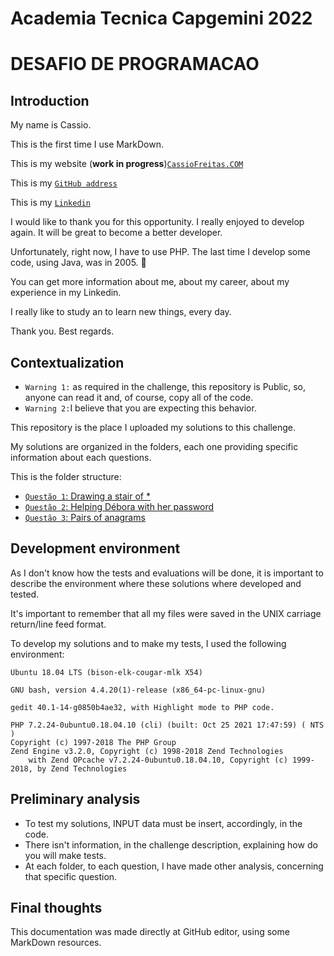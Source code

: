 # Academia Tecnica Capgemini 2022
# DESAFIO DE PROGRAMACAO

## Introduction

My name is Cassio.

This is the first time I use MarkDown.

This is my website (**work in progress**)[`CassioFreitas.COM`](https://me.cassiofreitas.com.br/)

This is my [`GitHub address`](https://github.com/cassiofreitas)

This is my [`Linkedin`](https://www.linkedin.com/in/cassio-freitas/)

I would like to thank you for this opportunity. I really enjoyed to develop again. It will be great to become a better developer.

Unfortunately, right now, I have to use PHP. The last time I develop some code, using Java, was in 2005. 🙂

You can get more information about me, about my career, about my experience in my Linkedin.

I really like to study an to learn new things, every day.

Thank you. 
Best regards.

## Contextualization
 - `Warning 1:` as required in the challenge, this repository is Public, so, anyone can read it and, of course, copy all of the code.
 - `Warning 2:`I believe that you are expecting this behavior.
 
 This repository is the place I uploaded my solutions to this challenge.
 
 My solutions are organized in the folders, each one providing specific information about each questions.
 
 This is the folder structure:

- [`Questão 1`: Drawing a stair of \*](./question_1)
- [`Questão 2`: Helping Débora with her password ](./question_2)
- [`Questão 3`: Pairs of anagrams ](./question_3)

## Development environment

As I don't know how the tests and evaluations will be done, it is important to describe the environment where these solutions where developed and tested.

It's important to remember that all my files were saved in the UNIX carriage return/line feed format.

To develop my solutions and to make my tests, I used the following environment:
```
Ubuntu 18.04 LTS (bison-elk-cougar-mlk X54)
```
```
GNU bash, version 4.4.20(1)-release (x86_64-pc-linux-gnu)
```
```
gedit 40.1-14-g0850b4ae32, with Highlight mode to PHP code.
```
```
PHP 7.2.24-0ubuntu0.18.04.10 (cli) (built: Oct 25 2021 17:47:59) ( NTS )
Copyright (c) 1997-2018 The PHP Group
Zend Engine v3.2.0, Copyright (c) 1998-2018 Zend Technologies
    with Zend OPcache v7.2.24-0ubuntu0.18.04.10, Copyright (c) 1999-2018, by Zend Technologies
```
## Preliminary analysis

- To test my solutions, INPUT data must be insert, accordingly, in the code.
- There isn't information, in the challenge description, explaining how do you will make tests. 
- At each folder, to each question, I have made other analysis, concerning that specific question. 

## Final thoughts

This documentation was made directly at GitHub editor, using some MarkDown resources.
